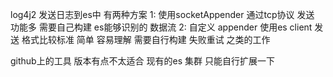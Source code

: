 log4j2 发送日志到es中 
有两种方案 
1: 使用socketAppender 通过tcp协议 发送 功能多  需要自己构建 es能够识别的 数据流 
2: 自定义 appender  使用es client 发送  格式比较标准 简单  容易理解  需要自行构建 失败重试  之类的工作   


github上的工具 版本有点不太适合 现有的es 集群  只能自行扩展一下 
